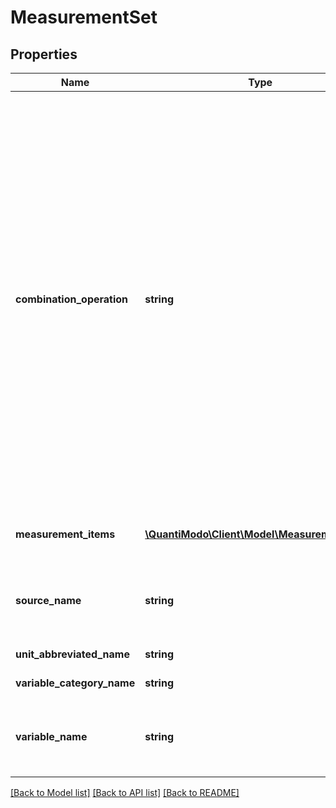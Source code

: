 # MeasurementSet

## Properties
Name | Type | Description | Notes
------------ | ------------- | ------------- | -------------
**combination_operation** | **string** | Way to aggregate measurements over time. Options are \&quot;MEAN\&quot; or \&quot;SUM\&quot;. SUM should be used for things like minutes of exercise.  If you use MEAN for exercise, then a person might exercise more minutes in one day but add separate measurements that were smaller.  So when we are doing correlational analysis, we would think that the person exercised less that day even though they exercised more.  Conversely, we must use MEAN for things such as ratings which cannot be SUMMED. | [optional] 
**measurement_items** | [**\QuantiModo\Client\Model\MeasurementItem[]**](MeasurementItem.md) | Array of timestamps, values, and optional notes | 
**source_name** | **string** | Name of the application or device used to record the measurement values | 
**unit_abbreviated_name** | **string** | Unit of measurement | 
**variable_category_name** | **string** | Variable category name | [optional] 
**variable_name** | **string** | ORIGINAL name of the variable for which we are creating the measurement records | 

[[Back to Model list]](../README.md#documentation-for-models) [[Back to API list]](../README.md#documentation-for-api-endpoints) [[Back to README]](../README.md)


